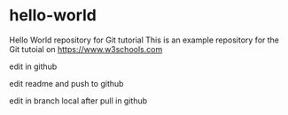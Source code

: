 # hello-world
Hello World repository for Git tutorial
This is an example repository for the Git tutoial on https://www.w3schools.com

edit in github


edit readme and push to github 

edit in branch local after pull in github